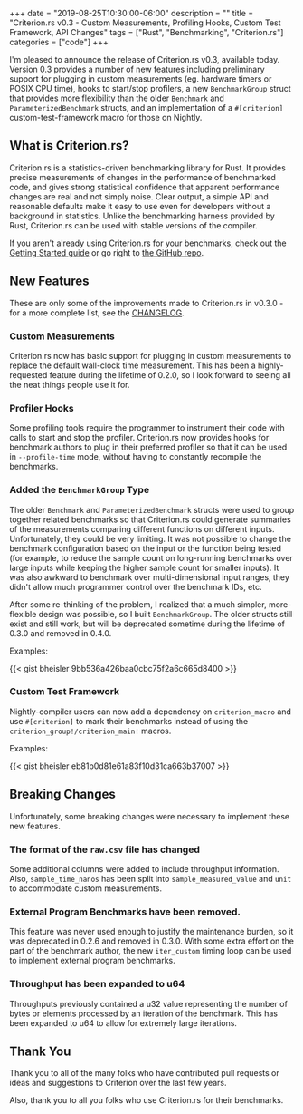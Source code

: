 +++
date = "2019-08-25T10:30:00-06:00"
description = ""
title = "Criterion.rs v0.3 - Custom Measurements, Profiling Hooks, Custom Test Framework, API Changes"
tags = ["Rust", "Benchmarking", "Criterion.rs"]
categories = ["code"]
+++

I'm pleased to announce the release of Criterion.rs v0.3, available today. Version 0.3 provides a
number of new features including preliminary support for plugging in custom measurements (eg. 
hardware timers or POSIX CPU time), hooks to start/stop profilers, a new `BenchmarkGroup` struct
that provides more flexibility than the older `Benchmark` and `ParameterizedBenchmark` structs, and
an implementation of a `#[criterion]` custom-test-framework macro for those on Nightly.

## What is Criterion.rs?

Criterion.rs is a statistics-driven benchmarking library for Rust. It provides precise measurements
of changes in the performance of benchmarked code, and gives strong statistical confidence that
apparent performance changes are real and not simply noise. Clear output, a simple API and
reasonable defaults make it easy to use even for developers without a background in statistics.
Unlike the benchmarking harness provided by Rust, Criterion.rs can be used with stable versions of
the compiler.

If you aren't already using Criterion.rs for your benchmarks, check out the [Getting Started
guide](https://bheisler.github.io/criterion.rs/book/getting_started.html) or go right to [the GitHub
repo](https://github.com/bheisler/criterion.rs).

## New Features

These are only some of the improvements made to Criterion.rs in v0.3.0 - for a more complete list, see
the [CHANGELOG](https://github.com/bheisler/criterion.rs/blob/master/CHANGELOG.md).

### Custom Measurements

Criterion.rs now has basic support for plugging in custom measurements to replace the default
wall-clock time measurement. This has been a highly-requested feature during the lifetime of 0.2.0,
so I look forward to seeing all the neat things people use it for.

### Profiler Hooks

Some profiling tools require the programmer to instrument their code with calls to start and stop
the profiler. Criterion.rs now provides hooks for benchmark authors to plug in their preferred
profiler so that it can be used in `--profile-time` mode, without having to constantly recompile
the benchmarks.

### Added the `BenchmarkGroup` Type

The older `Benchmark` and `ParameterizedBenchmark` structs were used to group together related
benchmarks so that Criterion.rs could generate summaries of the measurements comparing different
functions on different inputs. Unfortunately, they could be very limiting. It was not possible
to change the benchmark configuration based on the input or the function being tested (for example,
to reduce the sample count on long-running benchmarks over large inputs while keeping the higher
sample count for smaller inputs). It was also awkward to benchmark over multi-dimensional input
ranges, they didn't allow much programmer control over the benchmark IDs, etc.

After some re-thinking of the problem, I realized that a much simpler, more-flexible design was
possible, so I built `BenchmarkGroup`. The older structs still exist and still work, but will be
deprecated sometime during the lifetime of 0.3.0 and removed in 0.4.0. 

Examples:

{{< gist bheisler 9bb536a426baa0cbc75f2a6c665d8400 >}}

### Custom Test Framework

Nightly-compiler users can now add a dependency on `criterion_macro` and use `#[criterion]`
to mark their benchmarks instead of using the `criterion_group!/criterion_main!` macros.

Examples:

{{< gist bheisler eb81b0d81e61a83f10d31ca663b37007 >}}

## Breaking Changes

Unfortunately, some breaking changes were necessary to implement these new features.

### The format of the `raw.csv` file has changed

Some additional columns were added to include throughput information. Also, `sample_time_nanos`
has been split into `sample_measured_value` and `unit` to accommodate custom measurements.

### External Program Benchmarks have been removed.

This feature was never used enough to justify the maintenance burden, so it was deprecated in 0.2.6
and removed in 0.3.0. With some extra effort on the part of the benchmark author, the new
`iter_custom` timing loop can be used to implement external program benchmarks.

### Throughput has been expanded to u64

Throughputs previously contained a u32 value representing the number of bytes or elements processed
by an iteration of the benchmark. This has been expanded to u64 to allow for extremely large
iterations.

## Thank You

Thank you to all of the many folks who have contributed pull requests or ideas and suggestions to
Criterion over the last few years.

Also, thank you to all you folks who use Criterion.rs for their benchmarks.
